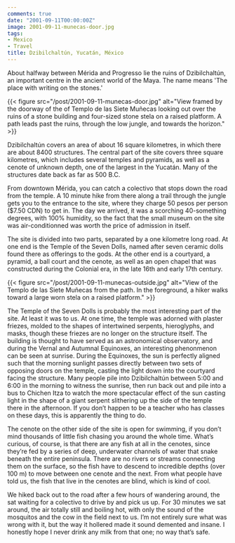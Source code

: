 ```yaml
---
comments: true
date: "2001-09-11T00:00:00Z"
image: 2001-09-11-munecas-door.jpg
tags:
- Mexico
- Travel
title: Dzibilchaltún, Yucatán, México
---
```


About halfway between Mérida and Progresso lie the ruins of Dzibilchaltún, an
important centre in the ancient world of the Maya. The name means 'The place
with writing on the stones.'<!--more-->

{{< figure src="/post/2001-09-11-munecas-door.jpg" alt="View framed by the doorway of the of Templo de las Siete Muñecas looking out over the ruins of a stone building and four-sized stone stela on a raised platform. A path leads past the ruins, through the low jungle, and towards the horizon." >}}

Dzibilchaltún covers an area of about 16 square kilometres, in which there are
about 8400 structures. The central part of the site covers three square
kilometres, which includes several temples and pyramids, as well as a cenote of
unknown depth, one of the largest in the Yucatán. Many of the structures date
back as far as 500 B.C.

From downtown Mérida, you can catch a colectivo that stops down the road from
the temple. A 10 minute hike from there along a trail through the jungle gets
you to the entrance to the site, where they charge 50 pesos per person ($7.50
CDN) to get in. The day we arrived, it was a scorching 40-something degrees,
with 100% humidity, so the fact that the small museum on the site was
air-conditionned was worth the price of admission in itself.

The site is divided into two parts, separated by a one kilometre long road. At
one end is the Temple of the Seven Dolls, named after seven ceramic dolls found
there as offerings to the gods. At the other end is a courtyard, a pyramid, a
ball court and the cenote, as well as an open chapel that was constructed
during the Colonial era, in the late 16th and early 17th century.

{{< figure src="/post/2001-09-11-munecas-outside.jpg" alt="View of the Templo de las Siete Muñecas from the path. In the foreground, a hiker walks toward a large worn stela on a raised platform." >}}

The Temple of the Seven Dolls is probably the most interesting part of the
site. At least it was to us. At one time, the temple was adorned with plaster
friezes, molded to the shapes of intertwined serpents, hieroglyphs, and masks,
though these friezes are no longer on the structure itself. The building is
thought to have served as an astronomical observatory, and during the Vernal
and Autumnal Equinoxes, an interesting phenonmenon can be seen at sunrise.
During the Equinoxes, the sun is perfectly aligned such that the morning
sunlight passes directly between two sets of opposing doors on the temple,
casting the light down into the courtyard facing the structure. Many people
pile into Dzibilchaltún between 5:00 and 6:00 in the morning to witness the
sunrise, then run back out and pile into a bus to Chichen Itza to watch the
more spectacular effect of the sun casting light in the shape of a giant
serpent slithering up the side of the temple there in the afternoon. If you
don’t happen to be a teacher who has classes on these days, this is apparently
the thing to do.

The cenote on the other side of the site is open for swimming, if you don’t
mind thousands of little fish chasing you around the whole time. What’s
curious, of course, is that there are any fish at all in the cenotes, since
they’re fed by a series of deep, underwater channels of water that snake
beneath the entire peninsula. There are no rivers or streams connecting them on
the surface, so the fish have to descend to incredible depths (over 100 m) to
move between one cenote and the next. From what people have told us, the fish
that live in the cenotes are blind, which is kind of cool.

We hiked back out to the road after a few hours of wandering around, the sat
waiting for a colectivo to drive by and pick us up. For 30 minutes we sat
around, the air totally still and boiling hot, with only the sound of the
mosquitos and the cow in the field next to us. I’m not entirely sure what was
wrong with it, but the way it hollered made it sound demented and insane. I
honestly hope I never drink any milk from that one; no way that’s safe.

